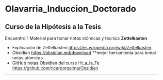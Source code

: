 # Olavarria_Induccion_Doctorado

## Curso de la Hipótesis a la Tesis

Encuentro 1 Material para tomar notas atómicas y técnica **Zettelkasten**

* Explicación de Zettelkasten <https://es.wikipedia.org/wiki/Zettelkasten>
* Obsidian <https://obsidian.md/download> **mejor herramienta para tomar notas atómicas
* GitHub notas Obsidian del curso Ht_a_la_Te <https://github.com/ricardorpalma/Obsidian>

<hr>

